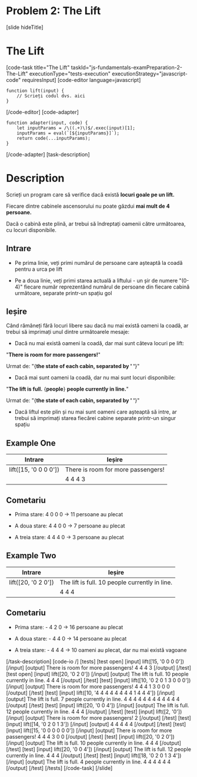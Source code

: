 # Problem 2: The Lift

[slide hideTitle]
# The Lift

[code-task title="The Lift" taskId="js-fundamentals-examPreparation-2-The-Lift" executionType="tests-execution" executionStrategy="javascript-code" requiresInput]
[code-editor language=javascript]
```
function lift(input) {
	// Scrieți codul dvs. aici
}
```
[/code-editor]
[code-adapter]
```
function adapter(input, code) {
    let inputParams = /\((.+)\)$/.exec(input)[1];
    inputParams = eval(`[${inputParams}]`);
    return code(...inputParams);
}
```
[/code-adapter]
[task-description]
# Description
Scrieți un program care să verifice dacă există **locuri goale pe un lift.**

Fiecare dintre cabinele ascensorului nu poate găzdui **mai mult de 4 persoane.**

Dacă o cabină este plină, ar trebui să îndreptați oamenii către următoarea, cu locuri disponibile.

## Intrare

* Pe prima linie, veți primi numărul de persoane care așteaptă la coadă pentru a urca pe lift

* Pe a doua linie, veți primi starea actuală a liftului - un șir de numere "(0-4)" fiecare număr reprezentând numărul de persoane din fiecare cabină următoare, separate printr-un spațiu gol

## Ieșire

Când rămâneți fără locuri libere sau dacă nu mai există oameni la coadă, ar trebui să imprimați unul dintre următoarele mesaje:

* Dacă nu mai există oameni la coadă, dar mai sunt câteva locuri pe lift:

"**There is room for more passengers!**"

Urmat de:
"\{**the state of each cabin, separated by ' '**\}"

* Dacă mai sunt oameni la coadă, dar nu mai sunt locuri disponibile:

"**The lift is full.** \{**people**\} **people currently in line.**"

Urmat de:
"\{**the state of each cabin, separated by ' '**\}"

* Dacă liftul este plin și nu mai sunt oameni care așteaptă să intre, ar trebui să imprimați starea fiecărei cabine separate printr-un singur spațiu

## Example One

|**Intrare**|**Ieșire** |
| --- | --- |
|lift([15, '0 0 0 0'])| There is room for more passengers! |
||4 4 4 3 |

## Cometariu

* Prima stare: 4 0 0 0 \-\> 11 persoane au plecat

* A doua stare: 4 4 0 0 \-\> 7 persoane au plecat

* A treia stare:  4 4 4 0 \-\> 3 persoane au plecat

## Example Two

|**Intrare**|**Ieșire** |
| --- | --- |
|lift([20, '0 2 0'])|The lift is full. 10 people currently in line.|
||4 4 4|

## Cometariu

* Prima stare: - 4 2 0  \-\> 16 persoane au plecat

* A doua stare: - 4 4 0  \-\> 14 persoane au plecat

* A treia stare: - 4 4 4 \-\> 10 oameni au plecat, dar nu mai există vagoane


[/task-description]
[code-io /]
[tests]
[test open]
[input]
lift([15, '0 0 0 0'])
[/input]
[output]
There is room for more passengers!
4 4 4 3
[/output]
[/test]
[test open]
[input]
lift([20, '0 2 0'])
[/input]
[output]
The lift is full. 10 people currently in line.
4 4 4
[/output]
[/test]
[test]
[input]
lift([10, '0 2 0 1 3 0 0 0'])
[/input]
[output]
There is room for more passengers!
4 4 4 1 3 0 0 0
[/output]
[/test]
[test]
[input]
lift([10, '4 4 4 4 4 4 4 4 1 4 4 4'])
[/input]
[output]
The lift is full. 7 people currently in line.
4 4 4 4 4 4 4 4 4 4 4 4
[/output]
[/test]
[test]
[input]
lift([20, '0 0 4'])
[/input]
[output]
The lift is full. 12 people currently in line.
4 4 4
[/output]
[/test]
[test]
[input]
lift([2, '0'])
[/input]
[output]
There is room for more passengers!
2
[/output]
[/test]
[test]
[input]
lift([14, '0 2 0 1 3'])
[/input]
[output]
4 4 4 4 4
[/output]
[/test]
[test]
[input]
lift([15, '0 0 0 0 0 0'])
[/input]
[output]
There is room for more passengers!
4 4 4 3 0 0
[/output]
[/test]
[test]
[input]
lift([20, '0 2 0'])
[/input]
[output]
The lift is full. 10 people currently in line.
4 4 4
[/output]
[/test]
[test]
[input]
lift([20, '0 0 4'])
[/input]
[output]
The lift is full. 12 people currently in line.
4 4 4
[/output]
[/test]
[test]
[input]
lift([18, '0 2 0 1 3 4'])
[/input]
[output]
The lift is full. 4 people currently in line.
4 4 4 4 4 4
[/output]
[/test]
[/tests]
[/code-task]
[/slide]
